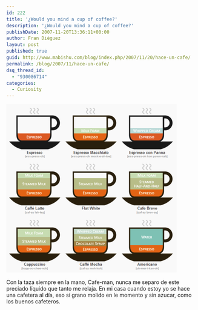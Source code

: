 ```yaml
---
id: 222
title: '¿Would you mind a cup of coffee?'
description: '¿Would you mind a cup of coffee?'
publishDate: 2007-11-20T13:36:11+00:00
author: Fran Diéguez
layout: post
published: true
guid: http://www.mabishu.com/blog/index.php/2007/11/20/hace-un-cafe/
permalink: /blog/2007/11/hace-un-cafe/
dsq_thread_id:
  - "930086714"
categories:
  - Curiosity
---
```

<div class="aligncenter">

![](./anagrama-cafes1.png)
</div>

Con la taza siempre en la mano, Cafe-man, nunca me separo de este preciado líquido que tanto me relaja. En mi casa cuando estoy yo se hace una cafetera al día, eso sí grano molido en le momento y sin azucar, como los buenos cafeteros.
